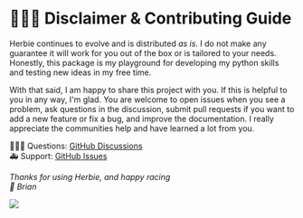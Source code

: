 # 👨🏻‍🏭 Disclaimer & Contributing Guide

Herbie continues to evolve and is distributed _as is_. I do not make any guarantee it will work for you out of the box or is tailored to your needs. Honestly, this package is my playground for developing my python skills and testing new ideas in my free time. 

With that said, I am happy to share this project with you. If this is helpful to you in any way, I'm glad. You are welcome to open issues when you see a problem, ask questions in the discussion, submit pull requests if you want to add a new feature or fix a bug, and improve the documentation. I really appreciate the communities help and have learned a lot from you. 

🙋🏻‍♂️ Questions: [GitHub Discussions](https://github.com/blaylockbk/Herbie/discussions)  
🚑 Support: [GitHub Issues](https://github.com/blaylockbk/Herbie/issues)

*Thanks for using Herbie, and happy racing*  
*🏁 Brian*

![](https://raw.githubusercontent.com/blaylockbk/Herbie/master/images/herbie.jpg)

